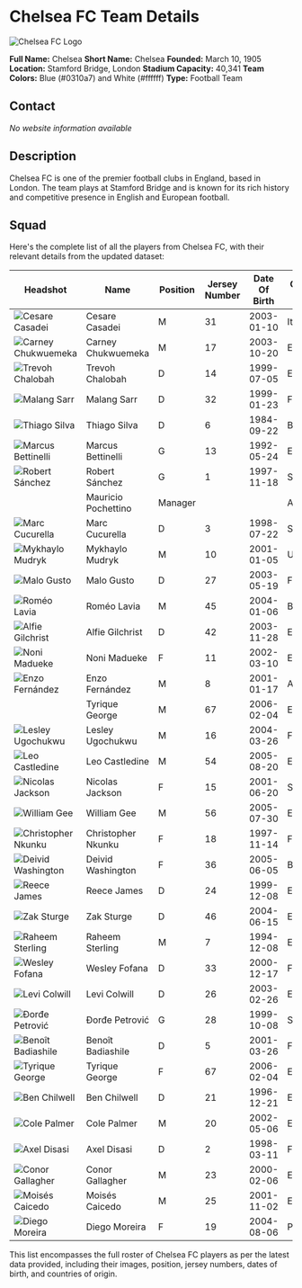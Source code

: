 # Chelsea FC Team Details

![Chelsea FC Logo](https://res.cloudinary.com/dbrijhx95/image/upload/v1701607776/untitled-sports-project/team/ad0f1c76-e1bb-459b-bf91-dc1cce842c76.png)

**Full Name:** Chelsea
**Short Name:** Chelsea
**Founded:** March 10, 1905
**Location:** Stamford Bridge, London
**Stadium Capacity:** 40,341
**Team Colors:** Blue (#0310a7) and White (#ffffff)
**Type:** Football Team

## Contact

_No website information available_

## Description

Chelsea FC is one of the premier football clubs in England, based in London. The team plays at Stamford Bridge and is known for its rich history and competitive presence in English and European football.

## Squad

Here's the complete list of all the players from Chelsea FC, with their relevant details from the updated dataset:

| Headshot                                                                                                                                                     | Name                | Position | Jersey Number | Date Of Birth | Country From |
| ------------------------------------------------------------------------------------------------------------------------------------------------------------ | ------------------- | -------- | ------------- | ------------- | ------------ |
| ![Cesare Casadei](https://res.cloudinary.com/dbrijhx95/image/upload/v1715010965/untitled-sports-project/player/071f85a6-3c22-45fd-a87b-220c0e208266.jpg)     | Cesare Casadei      | M        | 31            | 2003-01-10    | Italy        |
| ![Carney Chukwuemeka](https://res.cloudinary.com/dbrijhx95/image/upload/v1715010966/untitled-sports-project/player/1282e8a7-5686-4808-ba76-6ff84de57ad8.jpg) | Carney Chukwuemeka  | M        | 17            | 2003-10-20    | England      |
| ![Trevoh Chalobah](https://res.cloudinary.com/dbrijhx95/image/upload/v1715011258/untitled-sports-project/player/19198922-38d1-4fe7-834e-ee9cf980de35.jpg)    | Trevoh Chalobah     | D        | 14            | 1999-07-05    | England      |
| ![Malang Sarr](https://res.cloudinary.com/dbrijhx95/image/upload/v1715011259/untitled-sports-project/player/1bcd357e-5d07-4169-be21-1d5017ee0dce.jpg)        | Malang Sarr         | D        | 32            | 1999-01-23    | France       |
| ![Thiago Silva](https://res.cloudinary.com/dbrijhx95/image/upload/v1715011251/untitled-sports-project/player/1e728333-4154-4d83-9de6-fc257a9a5f17.jpg)       | Thiago Silva        | D        | 6             | 1984-09-22    | Brazil       |
| ![Marcus Bettinelli](https://res.cloudinary.com/dbrijhx95/image/upload/v1715011263/untitled-sports-project/player/25cae2f9-d59b-447a-b37a-268638460e44.jpg)  | Marcus Bettinelli   | G        | 13            | 1992-05-24    | England      |
| ![Robert Sánchez](https://res.cloudinary.com/dbrijhx95/image/upload/v1715011262/untitled-sports-project/player/3f797239-51dd-4068-874d-48595ab69dbc.jpg)     | Robert Sánchez      | G        | 1             | 1997-11-18    | Spain        |
| ![]()                                                                                                                                                        | Mauricio Pochettino | Manager  |               |               | Argentina    |
| ![Marc Cucurella](https://res.cloudinary.com/dbrijhx95/image/upload/v1715011253/untitled-sports-project/player/47aa8104-2a9c-4ede-84f1-6bbcba8850dd.jpg)     | Marc Cucurella      | D        | 3             | 1998-07-22    | Spain        |
| ![Mykhaylo Mudryk](https://res.cloudinary.com/dbrijhx95/image/upload/v1715010960/untitled-sports-project/player/48777827-2276-4720-b933-1b035777d9a7.jpg)    | Mykhaylo Mudryk     | M        | 10            | 2001-01-05    | Ukraine      |
| ![Malo Gusto](https://res.cloudinary.com/dbrijhx95/image/upload/v1715011255/untitled-sports-project/player/487ca54d-0147-4132-8d62-cb1230753d2a.jpg)         | Malo Gusto          | D        | 27            | 2003-05-19    | France       |
| ![Roméo Lavia](https://res.cloudinary.com/dbrijhx95/image/upload/v1715010964/untitled-sports-project/player/597029a1-673e-48e2-b6e3-915326d3d9ea.jpg)        | Roméo Lavia         | M        | 45            | 2004-01-06    | Belgium      |
| ![Alfie Gilchrist](https://res.cloudinary.com/dbrijhx95/image/upload/v1715011260/untitled-sports-project/player/599d1724-accf-4e00-9b34-8d03271f9ad2.jpg)    | Alfie Gilchrist     | D        | 42            | 2003-11-28    | England      |
| ![Noni Madueke](https://res.cloudinary.com/dbrijhx95/image/upload/v1715010954/untitled-sports-project/player/666f2703-5e71-48f9-948d-84946f824ce5.jpg)       | Noni Madueke        | F        | 11            | 2002-03-10    | England      |
| ![Enzo Fernández](https://res.cloudinary.com/dbrijhx95/image/upload/v1715010958/untitled-sports-project/player/6ddcfc4b-431b-4442-8a70-ee96a5510e28.jpg)     | Enzo Fernández      | M        | 8             | 2001-01-17    | Argentina    |
| ![]()                                                                                                                                                        | Tyrique George      | M        | 67            | 2006-02-04    | England      |
| ![Lesley Ugochukwu](https://res.cloudinary.com/dbrijhx95/image/upload/v1715010967/untitled-sports-project/player/7662338b-3dc3-4501-9378-bbedcda00a85.jpg)   | Lesley Ugochukwu    | M        | 16            | 2004-03-26    | France       |
| ![Leo Castledine](https://res.cloudinary.com/dbrijhx95/image/upload/v1715010967/untitled-sports-project/player/79b867eb-ba07-457b-a61a-12bf36754552.jpg)     | Leo Castledine      | M        | 54            | 2005-08-20    | England      |
| ![Nicolas Jackson](https://res.cloudinary.com/dbrijhx95/image/upload/v1715010954/untitled-sports-project/player/7eab7595-40d6-4afc-a806-e065289d58ef.jpg)    | Nicolas Jackson     | F        | 15            | 2001-06-20    | Senegal      |
| ![William Gee](https://res.cloudinary.com/dbrijhx95/image/upload/v1715010968/untitled-sports-project/player/85928f0e-0be5-41bc-bf49-d05f55ab3409.jpg)        | William Gee         | M        | 56            | 2005-07-30    | England      |
| ![Christopher Nkunku](https://res.cloudinary.com/dbrijhx95/image/upload/v1715010953/untitled-sports-project/player/8ba04bb5-3369-4e2a-a7e3-5bd65214d08c.jpg) | Christopher Nkunku  | F        | 18            | 1997-11-14    | France       |
| ![Deivid Washington](https://res.cloudinary.com/dbrijhx95/image/upload/v1715010956/untitled-sports-project/player/906d4c44-0f20-46bd-aee5-4e5615d0b35a.jpg)  | Deivid Washington   | F        | 36            | 2005-06-05    | Brazil       |
| ![Reece James](https://res.cloudinary.com/dbrijhx95/image/upload/v1715011252/untitled-sports-project/player/a1eb7d07-c5c4-460f-9add-bd7f69cee50d.jpg)        | Reece James         | D        | 24            | 1999-12-08    | England      |
| ![Zak Sturge](https://res.cloudinary.com/dbrijhx95/image/upload/v1715011261/untitled-sports-project/player/a2558abc-d945-4e49-a886-0b2ca05d2a99.jpg)         | Zak Sturge          | D        | 46            | 2004-06-15    | England      |
| ![Raheem Sterling](https://res.cloudinary.com/dbrijhx95/image/upload/v1715010961/untitled-sports-project/player/a32bcddb-acf7-4b8b-ac1d-1b95fab4f812.jpg)    | Raheem Sterling     | M        | 7             | 1994-12-08    | England      |
| ![Wesley Fofana](https://res.cloudinary.com/dbrijhx95/image/upload/v1715011254/untitled-sports-project/player/a358f8fc-cae5-4ee6-b5f0-9ea8fb1a523e.jpg)      | Wesley Fofana       | D        | 33            | 2000-12-17    | France       |
| ![Levi Colwill](https://res.cloudinary.com/dbrijhx95/image/upload/v1715011256/untitled-sports-project/player/b4e72c0d-f47d-4861-a106-a508c8f73fe9.jpg)       | Levi Colwill        | D        | 26            | 2003-02-26    | England      |
| ![Đorđe Petrović](https://res.cloudinary.com/dbrijhx95/image/upload/v1715011261/untitled-sports-project/player/c8f8db42-9ca6-4cb3-b2ca-886a607400ce.jpg)     | Đorđe Petrović      | G        | 28            | 1999-10-08    | Serbia       |
| ![Benoît Badiashile](https://res.cloudinary.com/dbrijhx95/image/upload/v1715011257/untitled-sports-project/player/ca8b645a-579c-42c1-9833-efb28938df02.jpg)  | Benoît Badiashile   | D        | 5             | 2001-03-26    | France       |
| ![Tyrique George](https://res.cloudinary.com/dbrijhx95/image/upload/v1715010958/untitled-sports-project/player/cbd9735a-553b-4708-99fa-1f920993d538.jpg)     | Tyrique George      | F        | 67            | 2006-02-04    | England      |
| ![Ben Chilwell](https://res.cloudinary.com/dbrijhx95/image/upload/v1715011253/untitled-sports-project/player/dc8a980c-11ba-40cb-824e-4637e32e975d.jpg)       | Ben Chilwell        | D        | 21            | 1996-12-21    | England      |
| ![Cole Palmer](https://res.cloudinary.com/dbrijhx95/image/upload/v1715010959/untitled-sports-project/player/e3c984ff-03ff-4492-a975-7b522e8cf908.jpg)        | Cole Palmer         | M        | 20            | 2002-05-06    | England      |
| ![Axel Disasi](https://res.cloudinary.com/dbrijhx95/image/upload/v1715011258/untitled-sports-project/player/e7405b58-ecf7-4174-b375-ea71f1e12d2d.jpg)        | Axel Disasi         | D        | 2             | 1998-03-11    | France       |
| ![Conor Gallagher](https://res.cloudinary.com/dbrijhx95/image/upload/v1715010963/untitled-sports-project/player/f02a44e1-ff42-4f1e-b931-db7b8eb1345e.jpg)    | Conor Gallagher     | M        | 23            | 2000-02-06    | England      |
| ![Moisés Caicedo](https://res.cloudinary.com/dbrijhx95/image/upload/v1715010963/untitled-sports-project/player/f9764cee-b0a2-4ce5-b794-6579e34ef666.jpg)     | Moisés Caicedo      | M        | 25            | 2001-11-02    | Ecuador      |
| ![Diego Moreira](https://res.cloudinary.com/dbrijhx95/image/upload/v1715010957/untitled-sports-project/player/fba5d3d3-1b53-4978-a09e-3c2b25db8278.jpg)      | Diego Moreira       | F        | 19            | 2004-08-06    | Portugal     |

This list encompasses the full roster of Chelsea FC players as per the latest data provided, including their images, position, jersey numbers, dates of birth, and countries of origin.
